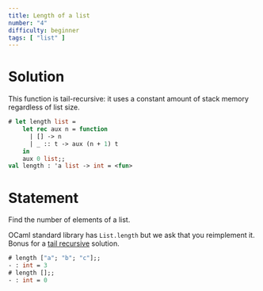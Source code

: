 ```yaml
---
title: Length of a list
number: "4"
difficulty: beginner
tags: [ "list" ]
---
```


# Solution

This function is tail-recursive: it uses a constant amount of stack memory regardless of list size.

```ocaml
# let length list =
    let rec aux n = function
      | [] -> n
      | _ :: t -> aux (n + 1) t
    in
    aux 0 list;;
val length : 'a list -> int = <fun>
```

# Statement

Find the number of elements of a list.

OCaml standard library has `List.length` but we ask that you reimplement
it. Bonus for a [tail recursive](http://en.wikipedia.org/wiki/Tail_call)
solution.

```ocaml
# length ["a"; "b"; "c"];;
- : int = 3
# length [];;
- : int = 0
```
